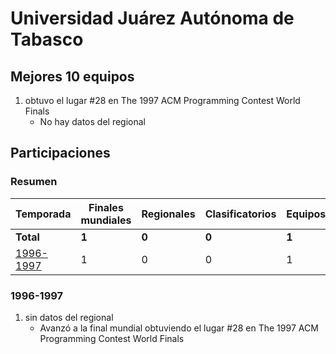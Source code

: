 # Universidad Juárez Autónoma de Tabasco

## Mejores 10 equipos

1. _<Desconocido>_ obtuvo el lugar #28 en The 1997 ACM Programming Contest World Finals
    - No hay datos del regional

## Participaciones

### Resumen

| Temporada | Finales mundiales | Regionales | Clasificatorios | Equipos |
| --- | --- | --- | --- | --- |
| **Total** | **1** | **0** | **0** | **1** |
| [1996-1997](#1996-1997) | 1 | 0 | 0 | 1 |

### 1996-1997

1. _<Desconocido>_ sin datos del regional
    - Avanzó a la final mundial obtuviendo el lugar #28 en The 1997 ACM Programming Contest World Finals




